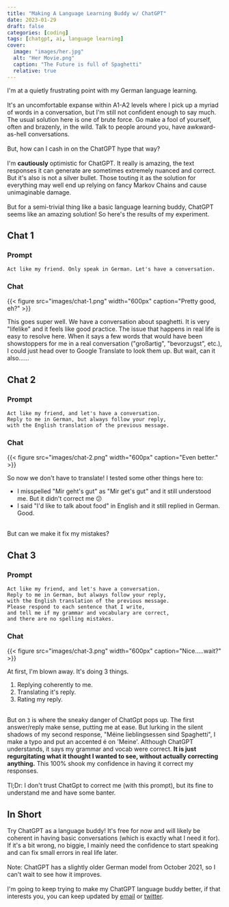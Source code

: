 ```yaml
---
title: "Making A Language Learning Buddy w/ ChatGPT"
date: 2023-01-29
draft: false
categories: [coding]
tags: [chatgpt, ai, language learning]
cover:
  image: "images/her.jpg"
  alt: "Her Movie.png"
  caption: "The Future is full of Spaghetti"
  relative: true
---
```


I'm at a quietly frustrating point with my German language learning.
\
\
It's an uncomfortable expanse within A1-A2 levels where I pick up a myriad of words in a conversation, but I'm still not confident enough to say much. The usual solution here is one of brute force. Go make a fool of yourself, often and brazenly, in the wild. Talk to people around you, have awkward-as-hell conversations.
\
\
But, how can I cash in on the ChatGPT hype that way?
\
\
I'm **cautiously** optimistic for ChatGPT. It really is amazing, the text responses it can generate are sometimes extremely nuanced and correct. But it's also is not a silver bullet. Those touting it as the solution for everything may well end up relying on fancy Markov Chains and cause unimaginable damage.
\
\
But for a semi-trivial thing like a basic language learning buddy, ChatGPT seems like an amazing solution! So here's the results of my experiment.

## Chat 1

### Prompt

```plaintext
Act like my friend. Only speak in German. Let's have a conversation.
```

### Chat

{{< figure src="images/chat-1.png" width="600px" caption="Pretty good, eh?" >}}

This goes super well. We have a conversation about spaghetti. It is very "lifelike" and it feels like good practice. The issue that happens in real life is easy to resolve here. When it says a few words that would have been showstoppers for me in a real conversation ("großartig", "bevorzugst", etc.), I could just head over to Google Translate to look them up. But wait, can it also......

## Chat 2

### Prompt

```plaintext
Act like my friend, and let's have a conversation.
Reply to me in German, but always follow your reply,
with the English translation of the previous message.
```

### Chat

{{< figure src="images/chat-2.png" width="600px" caption="Even better." >}}

So now we don't have to translate! I tested some other things here to:

- I misspelled "Mir geht's gut" as "Mir get's gut" and it still understood me. But it didn't correct me 😕
- I said "I'd like to talk about food" in English and it still replied in German. Good.

&nbsp;  
But can we make it fix my mistakes?

## Chat 3

### Prompt

```plaintext
Act like my friend, and let's have a conversation.
Reply to me in German, but always follow your reply,
with the English translation of the previous message.
Please respond to each sentence that I write,
and tell me if my grammar and vocabulary are correct,
and there are no spelling mistakes.
```

### Chat

{{< figure src="images/chat-3.png" width="600px" caption="Nice.....wait?" >}}

At first, I'm blown away. It's doing 3 things.

1. Replying coherently to me.
2. Translating it's reply.
3. Rating my reply.

&nbsp;  
But on `3` is where the sneaky danger of ChatGpt pops up. The first answer/reply make sense, putting me at ease. But lurking in the silent shadows of my second response, "Méine lieblingsessen sind Spaghetti", I make a typo and put an accented é on 'Meine'. Although ChatGPT understands, it says my grammar and vocab were correct. **It is just regurgitating what it thought I wanted to see, without actually correcting anything.** This 100% shook my confidence in having it correct my responses.
\
\
Tl;Dr: I don't trust ChatGpt to correct me (with this prompt), but its fine to understand me and have some banter.

## In Short

Try ChatGPT as a language buddy! It's free for now and will likely be coherent in having basic conversations (which is exactly what I need it for). If it's a bit wrong, no biggie, I mainly need the confidence to start speaking and can fix small errors in real life later.
\
\
Note: ChatGPT has a slightly older German model from October 2021, so I can't wait to see how it improves.
\
\
I'm going to keep trying to make my ChatGPT language buddy better, if that interests you, you can keep updated by [email](https://github.us5.list-manage.com/subscribe?u=be2b39c77e47598d278e74e4d&id=af0c4dfa0c) or [twitter](https://twitter.com/dogeeseseegucci).
